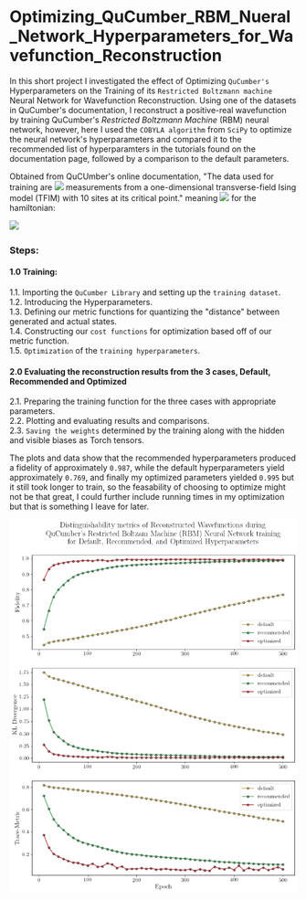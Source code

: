 # Optimizing_QuCumber_RBM_Nueral_Network_Hyperparameters_for_Wavefunction_Reconstruction
In this short project I investigated the effect of Optimizing `QuCumber's` Hyperparameters on the Training of its `Restricted Boltzmann machine` Neural Network for Wavefunction Reconstruction. Using one of the datasets in QuCumber's documentation, I reconstruct a positive-real wavefunction by training QuCumber's *Restricted Boltzmann Machine* (RBM) neural network, however, here I used the `COBYLA algorithm` from `SciPy` to optimize the neural network's hyperparameters and compared it to the recommended list of hyperparamters in the tutorials found on the documentation page, followed by a comparison to the default parameters.

Obtained from QuCUmber's online documentation, "The data used for training are <img src="https://render.githubusercontent.com/render/math?math=\sigma^{z}"> measurements from a one-dimensional transverse-field Ising model (TFIM) with 10 sites at its critical point." meaning <img src="https://render.githubusercontent.com/render/math?math=H = J =1"> for the hamiltonian:

<img src="https://render.githubusercontent.com/render/math?math=H = -J\sum_i \sigma^z_i \sigma^z_{i+1} - h \sum_i\sigma^x_i">



### Steps:  
#### 1.0 Training:  

1.1. Importing the `QuCumber Library` and setting up the `training dataset`.  
1.2. Introducing the Hyperparameters.  
1.3. Defining our metric functions for quantizing the "distance" between generated and actual states.  
1.4. Constructing our `cost functions` for optimization based off of our metric function.  
1.5. `Optimization` of the `training hyperparameters`.  
  
#### 2.0 Evaluating the reconstruction results from the 3 cases, Default, Recommended and Optimized  

2.1. Preparing the training function for the three cases with appropriate parameters.  
2.2. Plotting and evaluating results and comparisons.  
2.3. `Saving the weights` determined by the training along with the hidden and visible biases as Torch tensors.  



The plots and data show that the recommended hyperparameters produced a fidelity of approximately `0.987`, while the default hyperparameters yield approximately `0.769`, and finally my optimized parameters yielded `0.995` but it still took longer to train, so the feasability of choosing to optimize might not be that great, I could further include running times in my optimization but that is something I leave for later.

<p align="center" width="100%">
<img src="https://github.com/Hish-am/Optimizing_QuCumber_RBM_Nueral_Network_Hyperparameters_for_Wavefunction_Reconstruction/blob/main/images/Graphs.png" width="550">

